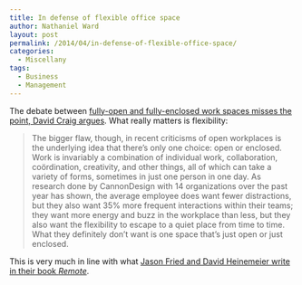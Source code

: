 ```yaml
---
title: In defense of flexible office space
author: Nathaniel Ward
layout: post
permalink: /2014/04/in-defense-of-flexible-office-space/
categories:
  - Miscellany
tags:
  - Business
  - Management
---
```

The debate between [fully-open and fully-enclosed work spaces misses the point, David Craig argues][1]. What really matters is flexibility:

> The bigger flaw, though, in recent criticisms of open workplaces is the underlying idea that there’s only one choice: open or enclosed. Work is invariably a combination of individual work, collaboration, coördination, creativity, and other things, all of which can take a variety of forms, sometimes in just one person in one day. As research done by CannonDesign with 14 organizations over the past year has shown, the average employee does want fewer distractions, but they also want 35% more frequent interactions within their teams; they want more energy and buzz in the workplace than less, but they also want the flexibility to escape to a quiet place from time to time. What they definitely don’t want is one space that’s just open or just enclosed.

This is very much in line with what [Jason Fried and David Heinemeier write in their book *Remote*][2].

 [1]: http://www.fastcoexist.com/3025052/it-doesnt-matter-whether-or-not-you-like-your-open-office
 [2]: http://www.amazon.com/exec/obidos/ASIN/0804137501/nathward-20